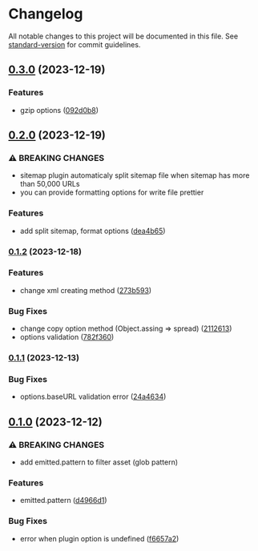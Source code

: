 # Changelog

All notable changes to this project will be documented in this file. See [standard-version](https://github.com/conventional-changelog/standard-version) for commit guidelines.

## [0.3.0](https://github.com/d0orHyeok/sitemap-generator-webpack-plugin/compare/v0.2.0...v0.3.0) (2023-12-19)

### Features

- gzip options ([092d0b8](https://github.com/d0orHyeok/sitemap-generator-webpack-plugin/commit/092d0b8fbdb14cfaa382dd18ec7b0cf44b459ee3))

## [0.2.0](https://github.com/d0orHyeok/sitemap-generator-webpack-plugin/compare/v0.1.2...v0.2.0) (2023-12-19)

### ⚠ BREAKING CHANGES

- sitemap plugin automaticaly split sitemap file when sitemap has more than 50,000 URLs
- you can provide formatting options for write file prettier

### Features

- add split sitemap, format options ([dea4b65](https://github.com/d0orHyeok/sitemap-generator-webpack-plugin/commit/dea4b65b6d1ae2f264728b9892f7f961577f7070))

### [0.1.2](https://github.com/d0orHyeok/sitemap-generator-webpack-plugin/compare/v0.1.1...v0.1.2) (2023-12-18)

### Features

- change xml creating method ([273b593](https://github.com/d0orHyeok/sitemap-generator-webpack-plugin/commit/273b5934b18bc9b713504b575da6f3e51f5666a0))

### Bug Fixes

- change copy option method (Object.assing => spread) ([2112613](https://github.com/d0orHyeok/sitemap-generator-webpack-plugin/commit/21126138c45f6ecfc3c0dbb4ad9ddfac4db624d0))
- options validation ([782f360](https://github.com/d0orHyeok/sitemap-generator-webpack-plugin/commit/782f360e2eebbbb6b8d80bfb4567eb5bc5734ad6))

### [0.1.1](https://github.com/d0orHyeok/sitemap-generator-webpack-plugin/compare/v0.1.0...v0.1.1) (2023-12-13)

### Bug Fixes

- options.baseURL validation error ([24a4634](https://github.com/d0orHyeok/sitemap-generator-webpack-plugin/commit/24a46341b2c5a34657622c12a120b1148bccd840))

## [0.1.0](https://github.com/d0orHyeok/sitemap-generator-webpack-plugin/compare/v0.0.0...v0.1.0) (2023-12-12)

### ⚠ BREAKING CHANGES

- add emitted.pattern to filter asset (glob pattern)

### Features

- emitted.pattern ([d4966d1](https://github.com/d0orHyeok/sitemap-generator-webpack-plugin/commit/d4966d17784b873ccb4e41815f356cca4210f1bd))

### Bug Fixes

- error when plugin option is undefined ([f6657a2](https://github.com/d0orHyeok/sitemap-generator-webpack-plugin/commit/f6657a2668a80b331ea2442131945957eae5fa22))
